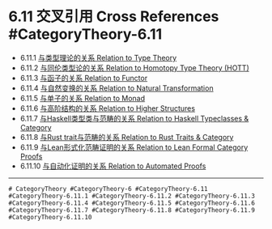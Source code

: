 # 6.11 交叉引用 Cross References #CategoryTheory-6.11

- 6.11.1 [与类型理论的关系 Relation to Type Theory](../TypeTheory/definition.md)
- 6.11.2 [与同伦类型论的关系 Relation to Homotopy Type Theory (HOTT)](../HOTT/definition.md)
- 6.11.3 [与函子的关系 Relation to Functor](../CategoryTheory/definition.md)
- 6.11.4 [与自然变换的关系 Relation to Natural Transformation](../CategoryTheory/definition.md)
- 6.11.5 [与单子的关系 Relation to Monad](../CategoryTheory/definition.md)
- 6.11.6 [与高阶结构的关系 Relation to Higher Structures](../CategoryTheory/frontier_trends.md)
- 6.11.7 [与Haskell类型类与范畴的关系 Relation to Haskell Typeclasses & Category](../CategoryTheory/comparison.md)
- 6.11.8 [与Rust trait与范畴的关系 Relation to Rust Traits & Category](../CategoryTheory/comparison.md)
- 6.11.9 [与Lean形式化范畴证明的关系 Relation to Lean Formal Category Proofs](../CategoryTheory/comparison.md)
- 6.11.10 [与自动化证明的关系 Relation to Automated Proofs](../CategoryTheory/frontier_trends.md)

---

`# CategoryTheory #CategoryTheory-6 #CategoryTheory-6.11 #CategoryTheory-6.11.1 #CategoryTheory-6.11.2 #CategoryTheory-6.11.3 #CategoryTheory-6.11.4 #CategoryTheory-6.11.5 #CategoryTheory-6.11.6 #CategoryTheory-6.11.7 #CategoryTheory-6.11.8 #CategoryTheory-6.11.9 #CategoryTheory-6.11.10`
